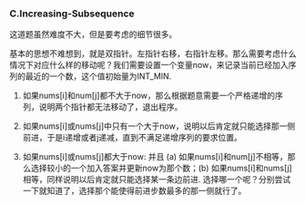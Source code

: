 ### C.Increasing-Subsequence

这道题虽然难度不大，但是要考虑的细节很多。

基本的思想不难想到，就是双指针。左指针右移，右指针左移。那么需要考虑什么情况下对应什么样的移动呢？我们需要设置一个变量now，来记录当前已经加入序列的最近的一个数，这个值初始量为INT_MIN.

1. 如果nums[i]和num[j]都不大于now，那么根据题意需要一个严格递增的序列，说明两个指针都无法移动了，退出程序。

2. 如果nums[i]或nums[j]中只有一个大于now，说明以后肯定就只能选择那一侧前进，于是i递增或者j递减，直到不满足递增序列的要求位置。

3. 如果nums[i]或nums[j]都大于now: 并且 (a) 如果nums[i]和num[j]不相等，那么选择较小的一个加入答案并更新now为那个数；(b) 如果nums[i]和nums[j]相等，同样说明以后肯定就只能选择某一条边前进. 选择哪一个呢？分别尝试一下就知道了，选择那个能使得前进步数最多的那一侧就行了。

